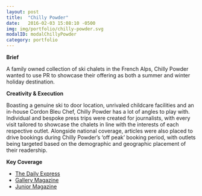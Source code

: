 ```yaml
---
layout: post
title:  "Chilly Powder"
date:   2016-02-03 15:08:10 -0500
img: img/portfolio/chilly-powder.svg
modalID: modalChillyPowder
category: portfolio
---
```

**Brief**

A family owned collection of ski chalets in the French Alps, Chilly Powder wanted to use PR to showcase their offering as both a summer and winter holiday destination.

**Creativity & Execution**

Boasting a genuine ski to door location, unrivaled childcare facilities and an in-house Cordon Bleu Chef, Chilly Powder has a lot of angles to play with. Individual and bespoke press trips were created for journalists, with every visit tailored to showcase the chalets in line with the interests of each respective outlet. Alongside national coverage, articles were also placed to drive bookings during Chilly Powder’s ‘off peak’ booking period, with outlets being targeted based on the demographic and geographic placement of their readership.

**Key Coverage**

* <a href="http://www.express.co.uk/travel/activity/795375/morzine-travel-guide-france" target="_blank"> The Daily Express </a>
* <a href="https://mail.google.com/mail/u/0/#search/chilly+powder/154c9432e7d23cf4?projector=1" target="_blank"> Gallery Magazine </a>
* <a href="http://www.juniormagazine.co.uk/travel-reviews/a-ski-holiday-at-chilly-powder-au-coin-du-feu-chalet-in-france-family-travel-review/20666.html" target="_blank"> Junior Magazine </a>
